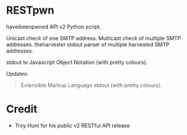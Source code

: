 # RESTpwn
haveibeenpwned API v2 Python script.

Unicast check of one SMTP address.
Multicast check of multiple SMTP addresses.
theharvester stdout parser of multiple harvested SMTP addresses.

stdout to Javascript Object Notation (with pretty colours).

Updates:

> Extensible Markup Language stdout (with pretty colours).

# Credit
  * Troy Hunt for his public v2 RESTful API release

